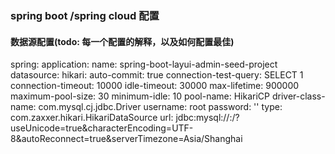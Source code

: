 ### spring boot /spring cloud 配置
#### 数据源配置(todo: 每一个配置的解释，以及如何配置最佳)
spring:
  application:
    name: spring-boot-layui-admin-seed-project
  datasource:
    hikari:
      auto-commit: true
      connection-test-query: SELECT 1
      connection-timeout: 10000
      idle-timeout: 30000
      max-lifetime: 900000
      maximum-pool-size: 30
      minimum-idle: 10
      pool-name: HikariCP
    driver-class-name: com.mysql.cj.jdbc.Driver
    username: root
    password: ''
    type: com.zaxxer.hikari.HikariDataSource
    url: jdbc:mysql://<your-database-host>:<your-database-port>/<your-database-name>?useUnicode=true&characterEncoding=UTF-8&autoReconnect=true&serverTimezone=Asia/Shanghai